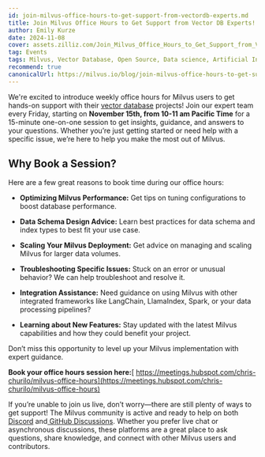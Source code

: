 ```yaml
---
id: join-milvus-office-hours-to-get-support-from-vectordb-experts.md
title: Join Milvus Office Hours to Get Support from Vector DB Experts!
author: Emily Kurze
date: 2024-11-08
cover: assets.zilliz.com/Join_Milvus_Office_Hours_to_Get_Support_from_Vector_DB_Experts_1_64f88f0607.png
tag: Events
tags: Milvus, Vector Database, Open Source, Data science, Artificial Intelligence, GenAI developers, Retrieval Augmented Generation, RAG 
recommend: true
canonicalUrl: https://milvus.io/blog/join-milvus-office-hours-to-get-support-from-vectordb-experts.md
---
```


We're excited to introduce weekly office hours for Milvus users to get hands-on support with their [vector database](https://zilliz.com/learn/what-is-vector-database) projects! Join our expert team every Friday, starting on **November 15th, from 10-11 am Pacific Time** for a 15-minute one-on-one session to get insights, guidance, and answers to your questions. Whether you’re just getting started or need help with a specific issue, we’re here to help you make the most out of Milvus.


## Why Book a Session?

Here are a few great reasons to book time during our office hours:

- **Optimizing Milvus Performance:** Get tips on tuning configurations to boost database performance.

- **Data Schema Design Advice:** Learn best practices for data schema and index types to best fit your use case.

- **Scaling Your Milvus Deployment:** Get advice on managing and scaling Milvus for larger data volumes.

- **Troubleshooting Specific Issues:** Stuck on an error or unusual behavior? We can help troubleshoot and resolve it.

- **Integration Assistance:** Need guidance on using Milvus with other integrated frameworks like LangChain, LlamaIndex, Spark, or your data processing pipelines?

- **Learning about New Features:** Stay updated with the latest Milvus capabilities and how they could benefit your project.

Don’t miss this opportunity to level up your Milvus implementation with expert guidance.

**Book your office hours session here:**[ https://meetings.hubspot.com/chris-churilo/milvus-office-hours](https://meetings.hubspot.com/chris-churilo/milvus-office-hours)

If you’re unable to join us live, don’t worry—there are still plenty of ways to get support! The Milvus community is active and ready to help on both[ Discord](https://discord.com/invite/8uyFbECzPX) and[ GitHub Discussions](https://github.com/search?q=milvus\&type=discussions). Whether you prefer live chat or asynchronous discussions, these platforms are a great place to ask questions, share knowledge, and connect with other Milvus users and contributors.

